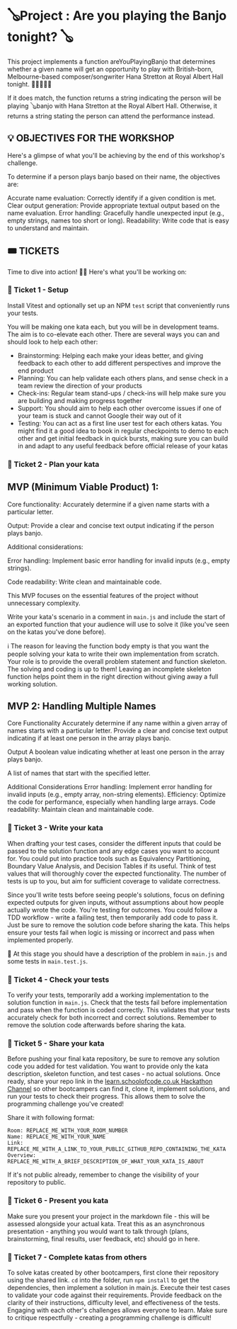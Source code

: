 # 🪕Project : Are you playing the  Banjo tonight? 🪕

This project implements a function areYouPlayingBanjo that determines whether a given name will get an opportunity to play with British-born, Melbourne-based composer/songwriter Hana Stretton at Royal Albert Hall tonight. 🎸🎺🎷🎻🥁

If it does match, the function returns a string indicating the person will be playing  🪕banjo with Hana Stretton at the Royal Albert Hall. Otherwise, it returns a string stating the person can attend the performance instead.

## 💡 OBJECTIVES FOR THE WORKSHOP

Here's a glimpse of what you'll be achieving by the end of this workshop's challenge.

To determine if a person plays banjo based on their name, the objectives are:

Accurate name evaluation: Correctly identify if a given condition is met.
Clear output generation: Provide appropriate textual output based on the name evaluation.
Error handling: Gracefully handle unexpected input (e.g., empty strings, names too short or long).
Readability: Write code that is easy to understand and maintain.



## 🎟️ TICKETS

Time to dive into action! 🏊‍♂️ Here's what you'll be working on:

### 🎫 Ticket 1 - Setup

Install Vitest and optionally set up an NPM `test` script that conveniently runs your tests.

You will be making one kata each, but you will be in development teams. The aim is to co-elevate each other. There are several ways you can and should look to help each other:

- Brainstorming: Helping each make your ideas better, and giving feedback to each other to add different perspectives and improve the end product
- Planning: You can help validate each others plans, and sense check in a team review the direction of your products
- Check-ins: Regular team stand-ups / check-ins will help make sure you are building and making progress together
- Support: You should aim to help each other overcome issues if one of your team is stuck and cannot Google their way out of it
- Testing: You can act as a first line user test for each others katas. You might find it a good idea to book in regular checkpoints to demo to each other and get initial feedback in quick bursts, making sure you can build in and adapt to any useful feedback before official release of your katas

### 🎫 Ticket 2 - Plan your kata

## MVP (Minimum Viable Product) 1:

Core functionality: Accurately determine if a given name starts with a particular letter.

Output: Provide a clear and concise text output indicating if the person plays banjo.

Additional considerations:

Error handling: Implement basic error handling for invalid inputs (e.g., empty strings).

Code readability: Write clean and maintainable code.

This MVP focuses on the essential features of the project without unnecessary complexity. 


Write your kata's scenario in a comment in `main.js` and include the start of an exported function that your audience will use to solve it (like you've seen on the katas you've done before). 

ℹ️ The reason for leaving the function body empty is that you want the people solving your kata to write their own implementation from scratch. Your role is to provide the overall problem statement and function skeleton. The solving and coding is up to them! Leaving an incomplete skeleton function helps point them in the right direction without giving away a full working solution.


## MVP 2: Handling Multiple Names
Core Functionality
Accurately determine if any name within a given array of names starts with a particular letter.
Provide a clear and concise text output indicating if at least one person in the array plays banjo.

Output
A boolean value indicating whether at least one person in the array plays banjo.

A list of names that start with the specified letter.

Additional Considerations
Error handling: Implement error handling for invalid inputs (e.g., empty array, non-string elements).
Efficiency: Optimize the code for performance, especially when handling large arrays.
Code readability: Maintain clean and maintainable code.

### 🎫 Ticket 3 - Write your kata

When drafting your test cases, consider the different inputs that could be passed to the solution function and any edge cases you want to account for. You could put into practice tools such as Equivalency Partitioning, Boundary Value Analysis, and Decision Tables if its useful. Think of test values that will thoroughly cover the expected functionality. The number of tests is up to you, but aim for sufficient coverage to validate correctness.

Since you'll write tests before seeing people's solutions, focus on defining expected outputs for given inputs, without assumptions about how people actually wrote the code. You're testing for outcomes. You could follow a TDD workflow - write a failing test, then temporarily add code to pass it. Just be sure to remove the solution code before sharing the kata. This helps ensure your tests fail when logic is missing or incorrect and pass when implemented properly.



🎯 At this stage you should have a description of the problem in `main.js` and some tests in `main.test.js`.

### 🎫 Ticket 4 - Check your tests

To verify your tests, temporarily add a working implementation to the solution function in `main.js`. Check that the tests fail before implementation and pass when the function is coded correctly. This validates that your tests accurately check for both incorrect and correct solutions. Remember to remove the solution code afterwards before sharing the kata.


### 🎫 Ticket 5 - Share your kata

Before pushing your final kata repository, be sure to remove any solution code you added for test validation. You want to provide only the kata description, skeleton function, and test cases - no actual solutions. Once ready, share your repo link in the [learn.schoolofcode.co.uk Hackathon Channel](https://learn.schoolofcode.co.uk/path-player?courseid=bc17-qe&unit=66acf966524bf23f05018063Unit) so other bootcampers can find it, clone it, implement solutions, and run your tests to check their progress. This allows them to solve the programming challenge you've created!

Share it with following format:

```
Room: REPLACE_ME_WITH_YOUR_ROOM_NUMBER
Name: REPLACE_ME_WITH_YOUR_NAME
Link: REPLACE_ME_WITH_A_LINK_TO_YOUR_PUBLIC_GITHUB_REPO_CONTAINING_THE_KATA
Overview: REPLACE_ME_WITH_A_BRIEF_DESCRIPTION_OF_WHAT_YOUR_KATA_IS_ABOUT
```

If it's not public already, remember to change the visibility of your repository to public.

### 🎫 Ticket 6 - Present you kata

Make sure you present your project in the markdown file - this will be assessed alongside your actual kata. Treat this as an asynchronous presentation - anything you would want to talk through (plans, brainstorming, final results, user feedback, etc) should go in here.

### 🎫 Ticket 7 - Complete katas from others

To solve katas created by other bootcampers, first clone their repository using the shared link. `cd` into the folder, run `npm install` to get the dependencies, then implement a solution in main.js. Execute their test cases to validate your code against their requirements. Provide feedback on the clarity of their instructions, difficulty level, and effectiveness of the tests. Engaging with each other's challenges allows everyone to learn. Make sure to critique respectfully - creating a programming challenge is difficult!

